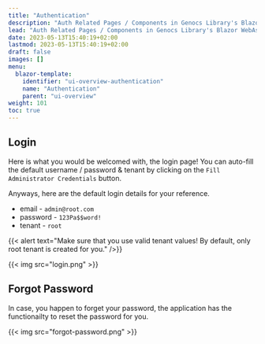 ```yaml
---
title: "Authentication"
description: "Auth Related Pages / Components in Genocs Library's Blazor WebAssembly Boilerplate."
lead: "Auth Related Pages / Components in Genocs Library's Blazor WebAssembly Boilerplate."
date: 2023-05-13T15:40:19+02:00
lastmod: 2023-05-13T15:40:19+02:00
draft: false
images: []
menu:
  blazor-template:
    identifier: "ui-overview-authentication"
    name: "Authentication"
    parent: "ui-overview"
weight: 101
toc: true
---
```


## Login

Here is what you would be welcomed with, the login page! You can auto-fill the default username / password & tenant by clicking on the `Fill Administrator Credentials` button.

Anyways, here are the default login details for your reference.

- email - `admin@root.com`
- password - `123Pa$$word!`
- tenant - `root`

{{< alert text="Make sure that you use valid tenant values! By default, only root tenant is created for you." />}}

{{< img src="login.png" >}}

## Forgot Password

In case, you happen to forget your password, the application has the functionailty to reset the password for you.

{{< img src="forgot-password.png" >}}
